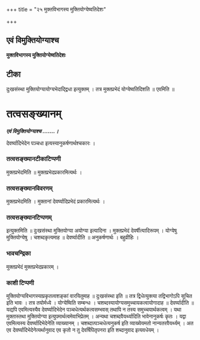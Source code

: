 +++
title = "२५ मुक्तविभागस्य मुक्तियोग्येष्वतिदेशः"

+++


## एवं विमुक्तियोग्याश्च

**मुक्तविभागस्य मुक्तियोग्येष्वतिदेशः**

## **टीका**

दुःखसंस्था मुक्तियोग्यायोग्यभेदाद्द्विधा इत्युक्तम् । तत्र मुक्तप्रभेदं योग्येष्वतिदिशति ॥ एवमिति ॥

# **तत्वसङ्ख्यानम्**

***एवं विमुक्तियोग्याश्च .......।***

देवर्ष्यादिभेदेन पञ्चधा इत्यस्यानुकर्षणार्थश्चकारः ।

### **तत्वसङ्ख्यानटीकाटिप्पणी**

मुक्तप्रभेदमिति ॥ मुक्तप्रभेदप्रकारमित्यर्थः ।

### **तत्वसङ्ख्यानविवरणम्**

मुक्तप्रभेदमिति । मुक्तानां देवर्ष्यादिप्रभेदं प्रकारमित्यर्थः ।

### **तत्वसङ्ख्यानटिप्पणम्**

इत्युक्तमिति ॥ दुःखसंस्था मुक्तियोग्या अयोग्या इत्यादिना । मुक्तप्रभेदं देवर्षीत्यादिरूपम् । योग्येषु मुक्तियोग्येषु । चशब्दकृत्यमाह ॥ देवर्ष्यादीति ॥ अनुकर्षणार्थः । बहुव्रीहिः ।

### **भावचन्द्रिका**

मुक्तप्रभेदं मुक्तप्रभेदप्रकारम् ।

### **काशी टिप्पणी**

मुक्तियोग्यविभागस्याप्रकृतत्वशङ्कां वारयितुमाह ॥ दुःखसंस्था इति ॥ तत्र द्विधेत्युक्त्या तद्विभागोऽपि सूचित इति भावः । तत्र तयोर्मध्ये । योग्येष्विति सम्बन्धः । चशब्दस्यायोग्यसमुच्चायकत्वायोगादाह ॥ देवर्ष्यादीति ॥ यद्यपि एवमित्यस्यैव देवर्ष्यादिभेदेन पञ्चधेत्यर्थकत्वसम्भवस् तथापि न तस्य समुच्चयार्थकत्वम् । यथा मुक्तास्तथा मुक्तियोग्या इत्युपमार्थत्वमेवाभिप्रेतम् । अन्यथा चशब्दवैयर्थ्यादिति भावेनानुकर्षः कृतः । यद्वा एवमित्यस्य देवर्ष्यादिभेदेनेति व्याख्यानम् । चशब्दात्पञ्चधेत्यनुकर्ष इति व्याख्येयमतो नान्यतरवैयर्थ्यम् । अत एव देवर्ष्यादिभेदेनेत्यर्थानुवाद एव कृतो न तु देवर्षिपितृपनरा इति शब्दानुवाद इत्यवधेयम् ।

